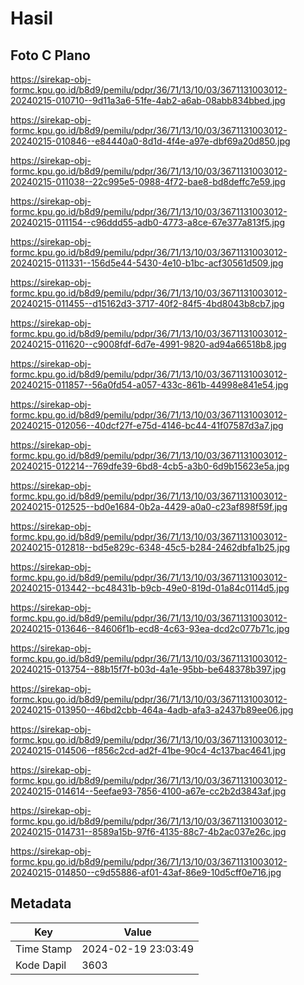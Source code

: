 # Hasil

## Foto C Plano

https://sirekap-obj-formc.kpu.go.id/b8d9/pemilu/pdpr/36/71/13/10/03/3671131003012-20240215-010710--9d11a3a6-51fe-4ab2-a6ab-08abb834bbed.jpg

https://sirekap-obj-formc.kpu.go.id/b8d9/pemilu/pdpr/36/71/13/10/03/3671131003012-20240215-010846--e84440a0-8d1d-4f4e-a97e-dbf69a20d850.jpg

https://sirekap-obj-formc.kpu.go.id/b8d9/pemilu/pdpr/36/71/13/10/03/3671131003012-20240215-011038--22c995e5-0988-4f72-bae8-bd8deffc7e59.jpg

https://sirekap-obj-formc.kpu.go.id/b8d9/pemilu/pdpr/36/71/13/10/03/3671131003012-20240215-011154--c96ddd55-adb0-4773-a8ce-67e377a813f5.jpg

https://sirekap-obj-formc.kpu.go.id/b8d9/pemilu/pdpr/36/71/13/10/03/3671131003012-20240215-011331--156d5e44-5430-4e10-b1bc-acf30561d509.jpg

https://sirekap-obj-formc.kpu.go.id/b8d9/pemilu/pdpr/36/71/13/10/03/3671131003012-20240215-011455--d15162d3-3717-40f2-84f5-4bd8043b8cb7.jpg

https://sirekap-obj-formc.kpu.go.id/b8d9/pemilu/pdpr/36/71/13/10/03/3671131003012-20240215-011620--c9008fdf-6d7e-4991-9820-ad94a66518b8.jpg

https://sirekap-obj-formc.kpu.go.id/b8d9/pemilu/pdpr/36/71/13/10/03/3671131003012-20240215-011857--56a0fd54-a057-433c-861b-44998e841e54.jpg

https://sirekap-obj-formc.kpu.go.id/b8d9/pemilu/pdpr/36/71/13/10/03/3671131003012-20240215-012056--40dcf27f-e75d-4146-bc44-41f07587d3a7.jpg

https://sirekap-obj-formc.kpu.go.id/b8d9/pemilu/pdpr/36/71/13/10/03/3671131003012-20240215-012214--769dfe39-6bd8-4cb5-a3b0-6d9b15623e5a.jpg

https://sirekap-obj-formc.kpu.go.id/b8d9/pemilu/pdpr/36/71/13/10/03/3671131003012-20240215-012525--bd0e1684-0b2a-4429-a0a0-c23af898f59f.jpg

https://sirekap-obj-formc.kpu.go.id/b8d9/pemilu/pdpr/36/71/13/10/03/3671131003012-20240215-012818--bd5e829c-6348-45c5-b284-2462dbfa1b25.jpg

https://sirekap-obj-formc.kpu.go.id/b8d9/pemilu/pdpr/36/71/13/10/03/3671131003012-20240215-013442--bc48431b-b9cb-49e0-819d-01a84c0114d5.jpg

https://sirekap-obj-formc.kpu.go.id/b8d9/pemilu/pdpr/36/71/13/10/03/3671131003012-20240215-013646--84606f1b-ecd8-4c63-93ea-dcd2c077b71c.jpg

https://sirekap-obj-formc.kpu.go.id/b8d9/pemilu/pdpr/36/71/13/10/03/3671131003012-20240215-013754--88b15f7f-b03d-4a1e-95bb-be648378b397.jpg

https://sirekap-obj-formc.kpu.go.id/b8d9/pemilu/pdpr/36/71/13/10/03/3671131003012-20240215-013950--46bd2cbb-464a-4adb-afa3-a2437b89ee06.jpg

https://sirekap-obj-formc.kpu.go.id/b8d9/pemilu/pdpr/36/71/13/10/03/3671131003012-20240215-014506--f856c2cd-ad2f-41be-90c4-4c137bac4641.jpg

https://sirekap-obj-formc.kpu.go.id/b8d9/pemilu/pdpr/36/71/13/10/03/3671131003012-20240215-014614--5eefae93-7856-4100-a67e-cc2b2d3843af.jpg

https://sirekap-obj-formc.kpu.go.id/b8d9/pemilu/pdpr/36/71/13/10/03/3671131003012-20240215-014731--8589a15b-97f6-4135-88c7-4b2ac037e26c.jpg

https://sirekap-obj-formc.kpu.go.id/b8d9/pemilu/pdpr/36/71/13/10/03/3671131003012-20240215-014850--c9d55886-af01-43af-86e9-10d5cff0e716.jpg


## Metadata

| Key        | Value               |
| ---------- | ------------------- |
| Time Stamp | 2024-02-19 23:03:49 |
| Kode Dapil | 3603                |




